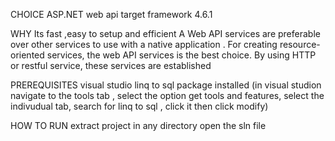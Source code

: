 CHOICE
ASP.NET web api
target framework 4.6.1

WHY
Its fast ,easy to setup and efficient
A Web API services are preferable over other services to use with a native application .
For creating resource-oriented services, the web API services is the best choice.
By using HTTP or restful service, these services are established


PREREQUISITES
visual studio
linq to sql package installed (in visual studion navigate to the tools tab , 
select the option get tools and features, 
select the indivudual tab, search for linq to sql ,
click it then click modify)


HOW TO RUN 
extract project in any directory
open the sln file 



